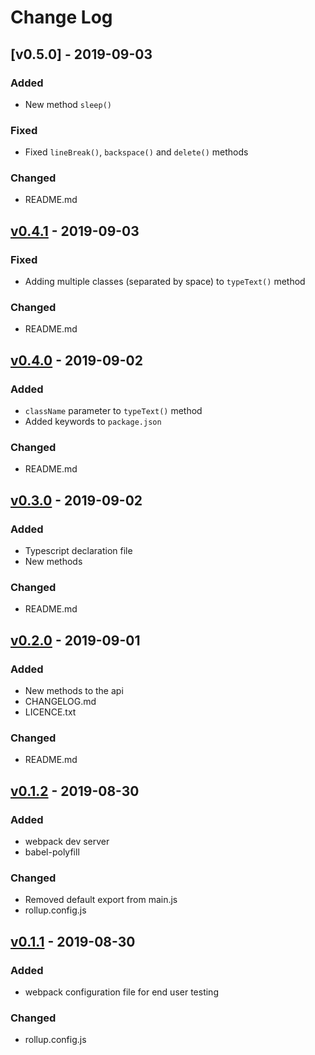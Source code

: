 # Change Log

## [v0.5.0] - 2019-09-03
### Added
- New method `sleep()`

### Fixed
- Fixed `lineBreak()`, `backspace()` and `delete()` methods

### Changed
- README.md

## [v0.4.1] - 2019-09-03
### Fixed
- Adding multiple classes (separated by space) to `typeText()` method

### Changed
- README.md

## [v0.4.0] - 2019-09-02
### Added
- `className` parameter to `typeText()` method
- Added keywords to `package.json`

### Changed
- README.md

## [v0.3.0] - 2019-09-02
### Added
- Typescript declaration file
- New methods

### Changed
- README.md

## [v0.2.0] - 2019-09-01
### Added
- New methods to the api
- CHANGELOG.md
- LICENCE.txt

### Changed
- README.md

## [v0.1.2] - 2019-08-30
### Added
- webpack dev server
- babel-polyfill

### Changed
- Removed default export from main.js
- rollup.config.js

## [v0.1.1] - 2019-08-30
### Added
- webpack configuration file for end user testing

### Changed
- rollup.config.js


[v0.4.1]: https://github.com/kapantzak/text-typing/compare/v0.4.1...v0.5.0
[v0.4.1]: https://github.com/kapantzak/text-typing/compare/v0.4.0...v0.4.1
[v0.4.0]: https://github.com/kapantzak/text-typing/compare/v0.3.0...v0.4.0
[v0.3.0]: https://github.com/kapantzak/text-typing/compare/v0.2.0...v0.3.0
[v0.2.0]: https://github.com/kapantzak/text-typing/compare/v0.1.2...v0.2.0
[v0.1.2]: https://github.com/kapantzak/text-typing/compare/v0.1.1...v0.1.2
[v0.1.1]: https://github.com/kapantzak/text-typing/compare/v0.1.0...v0.1.1